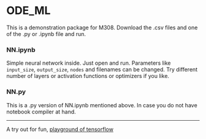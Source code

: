 # ODE_ML
This is a demonstration package for M308. Download the .csv files and one of the .py or .ipynb file and run.
### NN.ipynb
Simple neural network inside. Just open and run. 
Parameters like `input_size`, `output_size`, `nodes` and filenames can be changed.
Try different number of layers or activation functions or optimizers if you like.
### NN.py

This is a .py version of NN.ipynb mentioned above. In case you do not have notebook compiler at hand.

---
A try out for fun, [playground of tensorflow](https://playground.tensorflow.org/#activation=tanh&batchSize=10&dataset=circle&regDataset=reg-plane&learningRate=0.03&regularizationRate=0&noise=0&networkShape=4,2&seed=0.65003&showTestData=false&discretize=false&percTrainData=50&x=true&y=true&xTimesY=false&xSquared=false&ySquared=false&cosX=false&sinX=false&cosY=false&sinY=false&collectStats=false&problem=classification&initZero=false&hideText=false)
